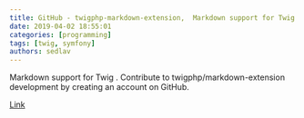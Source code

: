 ```yaml
---
title: GitHub - twigphp-markdown-extension,  Markdown support for Twig
date: 2019-04-02 18:55:01
categories: [programming]
tags: [twig, symfony]
authors: sedlav
---
```

        
Markdown support for Twig . Contribute to twigphp/markdown-extension development by creating an account on GitHub.

[Link](https://github.com/twigphp/markdown-extension)
